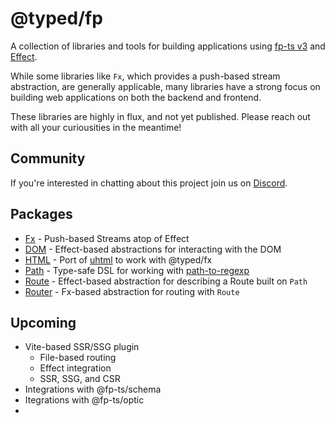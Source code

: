 # @typed/fp

A collection of libraries and tools for building applications using [fp-ts v3](https://github.com/fp-ts) and [Effect](https://github.com/Effect-TS).

While some libraries like `Fx`, which provides a push-based stream abstraction, are generally applicable, many libraries have a strong focus
on building web applications on both the backend and frontend. 

These libraries are highly in flux, and not yet published. Please reach out with all your curiousities in the meantime!

## Community

If you're interested in chatting about this project join us on [Discord](https://discord.gg/kpPHEvkaAv).

## Packages

- [Fx](./packages/fx) - Push-based Streams atop of Effect
- [DOM](./packages/dom) - Effect-based abstractions for interacting with the DOM
- [HTML](./packages/html) - Port of [uhtml](https://github.com/webreflection/uhtml) to work with @typed/fx
- [Path](./packages/path) - Type-safe DSL for working with [path-to-regexp](https://github.com/pillarjs/path-to-regexp)
- [Route](./packages/route) - Effect-based abstraction for describing a Route built on `Path`
- [Router](./packages/router) - Fx-based abstraction for routing with `Route`

## Upcoming

- Vite-based SSR/SSG plugin
  - File-based routing
  - Effect integration
  - SSR, SSG, and CSR
- Integrations with @fp-ts/schema
- Itegrations with @fp-ts/optic
- 